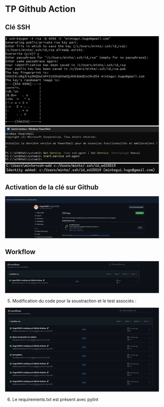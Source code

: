 # TP Github Action

## Clé SSH

![.Git Bash](/images/image.png)
![PowerShell](/images/image-1.png)
![CMD](/images/image-2.png)

## Activation de la clé sur Github

![Key](/images/image-3.png)

## Workflow

![github actions](/images/image-4.png)

5. Modification du code pour la soustraction et le test associés :

![Evolution du workflow](/images/image5.png)

6. Le requirements.txt est présent avec pylint